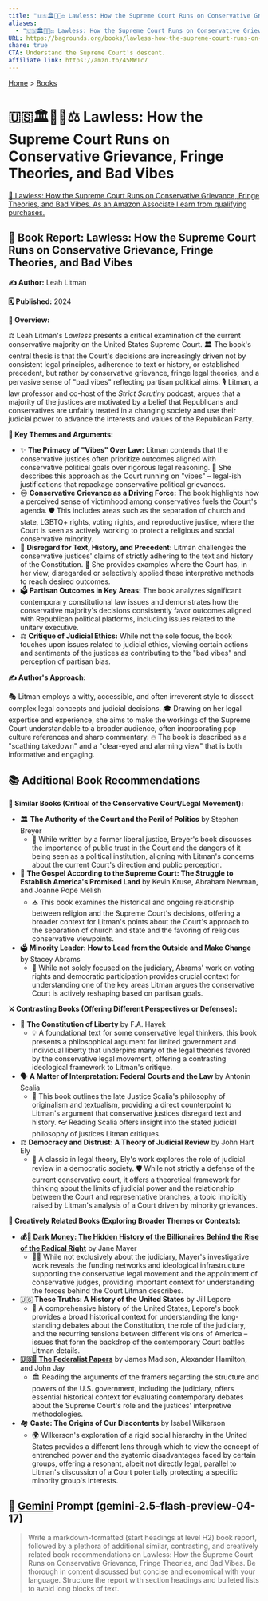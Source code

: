 ```yaml
---
title: "🇺🇸🏛️🚫📜⚖️ Lawless: How the Supreme Court Runs on Conservative Grievance, Fringe Theories, and Bad Vibes"
aliases:
  - "🇺🇸🏛️🚫📜⚖️ Lawless: How the Supreme Court Runs on Conservative Grievance, Fringe Theories, and Bad Vibes"
URL: https://bagrounds.org/books/lawless-how-the-supreme-court-runs-on-conservative-grievance-fringe-theories-and-bad-vibes
share: true
CTA: Understand the Supreme Court's descent.
affiliate link: https://amzn.to/45MWIc7
---
```

[Home](../index.md) > [Books](./index.md)  
# 🇺🇸🏛️🚫📜⚖️ Lawless: How the Supreme Court Runs on Conservative Grievance, Fringe Theories, and Bad Vibes  
[🛒 Lawless: How the Supreme Court Runs on Conservative Grievance, Fringe Theories, and Bad Vibes. As an Amazon Associate I earn from qualifying purchases.](https://amzn.to/45MWIc7)  
  
## 📖 Book Report: Lawless: How the Supreme Court Runs on Conservative Grievance, Fringe Theories, and Bad Vibes  
  
**✍️ Author:** Leah Litman  
  
**🗓️ Published:** 2024  
  
**🔎 Overview:**  
  
⚖️ Leah Litman's *Lawless* presents a critical examination of the current conservative majority on the United States Supreme Court. 🏛️ The book's central thesis is that the Court's decisions are increasingly driven not by consistent legal principles, adherence to text or history, or established precedent, but rather by conservative grievance, fringe legal theories, and a pervasive sense of "bad vibes" reflecting partisan political aims. 🎙️ Litman, a law professor and co-host of the *Strict Scrutiny* podcast, argues that a majority of the justices are motivated by a belief that Republicans and conservatives are unfairly treated in a changing society and use their judicial power to advance the interests and values of the Republican Party.  
  
**🔑 Key Themes and Arguments:**  
  
* ✨ **The Primacy of "Vibes" Over Law:** Litman contends that the conservative justices often prioritize outcomes aligned with conservative political goals over rigorous legal reasoning. 🤔 She describes this approach as the Court running on "vibes" – legal-ish justifications that repackage conservative political grievances.  
* 😢 **Conservative Grievance as a Driving Force:** The book highlights how a perceived sense of victimhood among conservatives fuels the Court's agenda. 🛡️ This includes areas such as the separation of church and state, LGBTQ+ rights, voting rights, and reproductive justice, where the Court is seen as actively working to protect a religious and social conservative minority.  
* 📜 **Disregard for Text, History, and Precedent:** Litman challenges the conservative justices' claims of strictly adhering to the text and history of the Constitution. 🧐 She provides examples where the Court has, in her view, disregarded or selectively applied these interpretive methods to reach desired outcomes.  
* 🗳️ **Partisan Outcomes in Key Areas:** The book analyzes significant contemporary constitutional law issues and demonstrates how the conservative majority's decisions consistently favor outcomes aligned with Republican political platforms, including issues related to the unitary executive.  
* ⚖️ **Critique of Judicial Ethics:** While not the sole focus, the book touches upon issues related to judicial ethics, viewing certain actions and sentiments of the justices as contributing to the "bad vibes" and perception of partisan bias.  
  
**✍️ Author's Approach:**  
  
🎭 Litman employs a witty, accessible, and often irreverent style to dissect complex legal concepts and judicial decisions. 🎓 Drawing on her legal expertise and experience, she aims to make the workings of the Supreme Court understandable to a broader audience, often incorporating pop culture references and sharp commentary. 🔥 The book is described as a "scathing takedown" and a "clear-eyed and alarming view" that is both informative and engaging.  
  
## 📚 Additional Book Recommendations  
  
**🤝 Similar Books (Critical of the Conservative Court/Legal Movement):**  
  
* 🏛️ **The Authority of the Court and the Peril of Politics** by Stephen Breyer  
    * 📢 While written by a former liberal justice, Breyer's book discusses the importance of public trust in the Court and the dangers of it being seen as a political institution, aligning with Litman's concerns about the current Court's direction and public perception.  
* 🙏 **The Gospel According to the Supreme Court: The Struggle to Establish America's Promised Land** by Kevin Kruse, Abraham Newman, and Joanne Pope Melish  
    * ⛪ This book examines the historical and ongoing relationship between religion and the Supreme Court's decisions, offering a broader context for Litman's points about the Court's approach to the separation of church and state and the favoring of religious conservative viewpoints.  
* 🗳️ **Minority Leader: How to Lead from the Outside and Make Change** by Stacey Abrams  
    * 🔑 While not solely focused on the judiciary, Abrams' work on voting rights and democratic participation provides crucial context for understanding one of the key areas Litman argues the conservative Court is actively reshaping based on partisan goals.  
  
**⚔️ Contrasting Books (Offering Different Perspectives or Defenses):**  
  
* 🗽 **The Constitution of Liberty** by F.A. Hayek  
    * 💡 A foundational text for some conservative legal thinkers, this book presents a philosophical argument for limited government and individual liberty that underpins many of the legal theories favored by the conservative legal movement, offering a contrasting ideological framework to Litman's critique.  
* 🗣️ **A Matter of Interpretation: Federal Courts and the Law** by Antonin Scalia  
    * 📜 This book outlines the late Justice Scalia's philosophy of originalism and textualism, providing a direct counterpoint to Litman's argument that conservative justices disregard text and history. 👓 Reading Scalia offers insight into the stated judicial philosophy of justices Litman critiques.  
* ⚖️ **Democracy and Distrust: A Theory of Judicial Review** by John Hart Ely  
    * 💭 A classic in legal theory, Ely's work explores the role of judicial review in a democratic society. 🛡️ While not strictly a defense of the current conservative court, it offers a theoretical framework for thinking about the limits of judicial power and the relationship between the Court and representative branches, a topic implicitly raised by Litman's analysis of a Court driven by minority grievances.  
  
**🎨 Creatively Related Books (Exploring Broader Themes or Contexts):**  
  
* **[💰🤫 Dark Money: The Hidden History of the Billionaires Behind the Rise of the Radical Right](./dark-money-the-hidden-history-of-the-billionaires-behind-the-rise-of-the-radical-right.md)** by Jane Mayer  
    * 🕵️‍♀️ While not exclusively about the judiciary, Mayer's investigative work reveals the funding networks and ideological infrastructure supporting the conservative legal movement and the appointment of conservative judges, providing important context for understanding the forces behind the Court Litman describes.  
* 🇺🇸 **These Truths: A History of the United States** by Jill Lepore  
    * 📜 A comprehensive history of the United States, Lepore's book provides a broad historical context for understanding the long-standing debates about the Constitution, the role of the judiciary, and the recurring tensions between different visions of America – issues that form the backdrop of the contemporary Court battles Litman details.  
* **[🇺🇸📜 The Federalist Papers](./the-federalist-papers.md)** by James Madison, Alexander Hamilton, and John Jay  
    * 🏛️ Reading the arguments of the framers regarding the structure and powers of the U.S. government, including the judiciary, offers essential historical context for evaluating contemporary debates about the Supreme Court's role and the justices' interpretive methodologies.  
* 🏘️ **Caste: The Origins of Our Discontents** by Isabel Wilkerson  
    * 🌍 Wilkerson's exploration of a rigid social hierarchy in the United States provides a different lens through which to view the concept of entrenched power and the systemic disadvantages faced by certain groups, offering a resonant, albeit not directly legal, parallel to Litman's discussion of a Court potentially protecting a specific minority group's interests.  
  
## 💬 [Gemini](../software/gemini.md) Prompt (gemini-2.5-flash-preview-04-17)  
> Write a markdown-formatted (start headings at level H2) book report, followed by a plethora of additional similar, contrasting, and creatively related book recommendations on Lawless: How the Supreme Court Runs on Conservative Grievance, Fringe Theories, and Bad Vibes. Be thorough in content discussed but concise and economical with your language. Structure the report with section headings and bulleted lists to avoid long blocks of text.